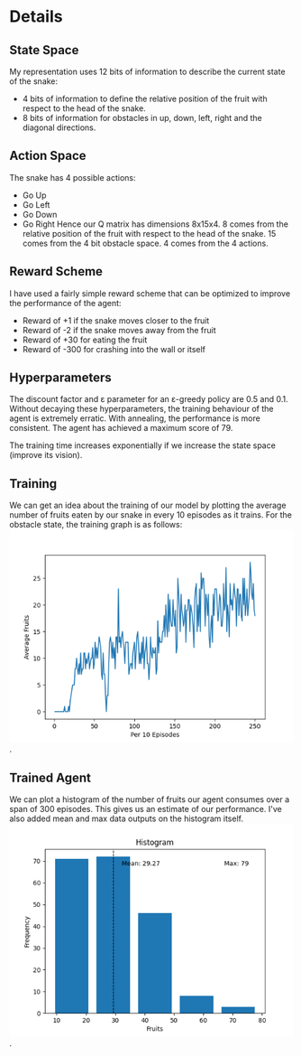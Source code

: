 # Details
## State Space
My representation uses 12 bits of information to describe the current state of the snake:
- 4 bits of information to define the relative position of the fruit with respect to the head of the snake.
- 8 bits of information for obstacles in up, down, left, right and the diagonal directions.

## Action Space
The snake has 4 possible actions:

- Go Up
- Go Left
- Go Down
- Go Right
Hence our Q matrix has dimensions 8x15x4.
8 comes from the relative position of the fruit with respect to the head of the snake. 15 comes from the 4 bit obstacle space. 4 comes from the 4 actions.

## Reward Scheme
I have used a fairly simple reward scheme that can be optimized to improve the performance of the agent:
- Reward of +1 if the snake moves closer to the fruit
- Reward of -2 if the snake moves away from the fruit
- Reward of +30 for eating the fruit
- Reward of -300 for crashing into the wall or itself

## Hyperparameters
The discount factor and ε parameter for an ε-greedy policy are 0.5 and 0.1. Without decaying these hyperparameters, the training behaviour of the agent is extremely erratic. With annealing, the performance is more consistent. The agent has achieved a maximum score of 79.

The training time increases exponentially if we increase the state space (improve its vision).

## Training
We can get an idea about the training of our model by plotting the average number of fruits eaten by our snake in every 10 episodes as it trains.
For the obstacle state, the training graph is as follows:
![](fruits_episodes.png "Training Data").

## Trained Agent
We can plot a histogram of the number of fruits our agent consumes over a span of 300 episodes. This gives us an estimate of our performance. I've also added mean and max data outputs on the histogram itself.
![](fruits_episodes_hist.png "Histogram").